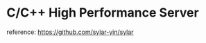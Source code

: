 C/C++ High Performance Server
=================================

reference:
https://github.com/sylar-yin/sylar
